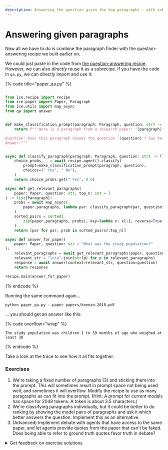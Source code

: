 ```yaml
---
description: Answering the question given the top paragraphs - with subrecipes!
---
```


# Answering given paragraphs

Now all we have to do is combine the paragraph finder with the question-answering recipe we built earlier on.

We could just paste in the code from [the question-answering recipe](../question-answering.md#answering-questions-about-short-texts). However, we can also _directly_ reuse it as a subrecipe. If you have the code in `qa.py`, we can directly import and use it:

{% code title="paper_qa.py" %}
```python

from ice.recipe import recipe
from ice.paper import Paper, Paragraph
from ice.utils import map_async
from qa import answer


def make_classification_prompt(paragraph: Paragraph, question: str) -> str:
    return f"""Here is a paragraph from a research paper: "{paragraph}"

Question: Does this paragraph answer the question '{question}'? Say Yes or No.
Answer:"""


async def classify_paragraph(paragraph: Paragraph, question: str) -> float:
    choice_probs, _ = await recipe.agent().classify(
        prompt=make_classification_prompt(paragraph, question),
        choices=(" Yes", " No"),
    )
    return choice_probs.get(" Yes", 0.0)

async def get_relevant_paragraphs(
    paper: Paper, question: str, top_n: int = 3
) -> list[Paragraph]:
    probs = await map_async(
        paper.paragraphs, lambda par: classify_paragraph(par, question)
    )
    sorted_pairs = sorted(
        zip(paper.paragraphs, probs), key=lambda x: x[1], reverse=True
    )
    return [par for par, prob in sorted_pairs[:top_n]]

async def answer_for_paper(
    paper: Paper, question: str = "What was the study population?"
):
    relevant_paragraphs = await get_relevant_paragraphs(paper, question)
    relevant_str = "\n\n".join(str(p) for p in relevant_paragraphs)
    response = await answer(context=relevant_str, question=question)
    return response

recipe.main(answer_for_paper)
```
{% endcode %}

Running the same command again...

```shell
python paper_qa.py --paper papers/keenan-2018.pdf
```

... you should get an answer like this:

{% code overflow="wrap" %}

```
The study population was children 1 to 59 months of age who weighed at least 38
```

{% endcode %}

Take a look at the trace to see how it all fits together.

### Exercises

1. We're taking a fixed number of paragraphs (3) and sticking them into the prompt. This will sometimes result in prompt space not being used well, and sometimes it will overflow. Modify the recipe to use as many paragraphs as can fit into the prompt. (Hint: A prompt for current models has space for 2048 tokens. A token is about 3.5 characters.)
2. We're classifying paragraphs individually, but it could be better to do ranking by showing the model pairs of paragraphs and ask it which better answers the question. Implement this as an alternative.
3. (Advanced) Implement debate with agents that have access to the same paper, and let agents provide quotes from the paper that can't be faked. Does being able to refer to ground truth quotes favor truth in debate?

<details>

<summary>Get feedback on exercise solutions</summary>

If you want feedback on your exercise solutions, submit them through [this form](https://docs.google.com/forms/d/e/1FAIpQLSdNNHeQAT7GIzn4tdsVYCkrVEPMNaZmBFkZCAJdvTvLzUAnzQ/viewform). We—the team at Ought—are happy to give our quick take on whether you missed any interesting ideas.

</details>
